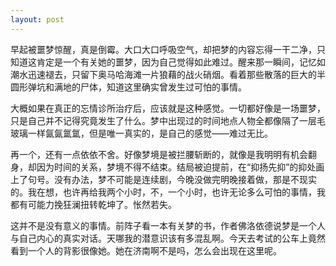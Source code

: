 ```yaml
---
layout: post
---
```


早起被噩梦惊醒，真是倒霉。大口大口呼吸空气，却把梦的内容忘得一干二净，只知道这肯定是一个有关她的噩梦，因为自己觉得如此难过。醒来那一瞬间，记忆如潮水迅速褪去，只留下奥马哈海滩一片狼藉的战火硝烟。看着那些散落的巨大的半圆形弹坑和满地的尸体，知道这里确实曾发生过可怕的事情。

大概如果在真正的忘情诊所治疗后，应该就是这种感觉。一切都好像是一场噩梦，只是自己并不记得究竟发生了什么。梦中出现过的时间地点人物全都像隔了一层毛玻璃一样氤氤氲氲，但是唯一真实的，是自己的感觉——难过无比。

再一个，还有一点依依不舍。好像梦境是被拦腰斩断的，就像是我明明有机会翻身，却因为时间的关系，梦境不得不结束。结局被迫提前，在“抑扬先抑”的抑处画上了句号。没有办法，梦不可能是连续剧，今晚没做完明晚接着做，那是不现实的。我在想，也许再给我两个小时，不，一个小时，也许无论多么可怕的事情，我都有可能力挽狂澜扭转乾坤了。怅然若失。

这并不是没有意义的事情。前阵子看一本有关梦的书，作者佛洛依德说梦是一个人与自己内心的真实对话。天哪我的潜意识该有多混乱啊。今天去考试的公车上竟然看到一个人的背影很像她。她在济南啊不是吗，怎么会出现在这里呢。
